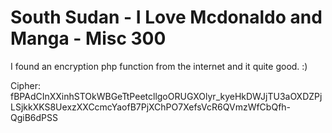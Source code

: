 # South Sudan - I Love Mcdonaldo and Manga - Misc 300

I found an encryption php function from the internet and it quite good. :)

Cipher: fBPAdCInXXinhSTOkWBGeTtPeetcllgoORUGXOlyr_kyeHkDWJjTU3aOXDZPjLSjkkXKS8UexzXXCcmcYaofB7PjXChPO7XefsVcR6QVmzWfCbQfh-QgiB6dPSS